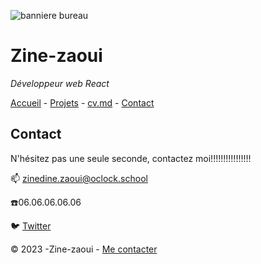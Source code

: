 ![banniere bureau](https://www.studyrama.com/sites/default/files/inline-images/migrate/35/22985.jpg)

# Zine-zaoui
*Développeur web React*

[Accueil](README.md) - [Projets](projets.md) - [cv.md](CV.md) - [Contact](contact.md)

## Contact

N'hésitez pas une seule seconde, contactez moi!!!!!!!!!!!!!!!!

:mailbox: zinedine.zaoui@oclock.school

:phone:06.06.06.06.06

:bird: [Twitter]()







© 2023 -Zine-zaoui - [Me contacter](contact.md)


